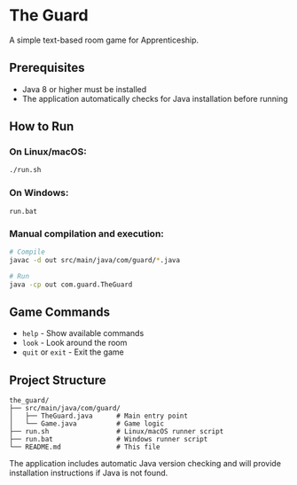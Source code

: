 # The Guard

A simple text-based room game for Apprenticeship.

## Prerequisites

- Java 8 or higher must be installed
- The application automatically checks for Java installation before running

## How to Run

### On Linux/macOS:
```bash
./run.sh
```

### On Windows:
```batch
run.bat
```

### Manual compilation and execution:
```bash
# Compile
javac -d out src/main/java/com/guard/*.java

# Run
java -cp out com.guard.TheGuard
```

## Game Commands

- `help` - Show available commands
- `look` - Look around the room
- `quit` or `exit` - Exit the game

## Project Structure

```
the_guard/
├── src/main/java/com/guard/
│   ├── TheGuard.java      # Main entry point
│   └── Game.java          # Game logic
├── run.sh                 # Linux/macOS runner script
├── run.bat                # Windows runner script
└── README.md              # This file
```

The application includes automatic Java version checking and will provide installation instructions if Java is not found.
